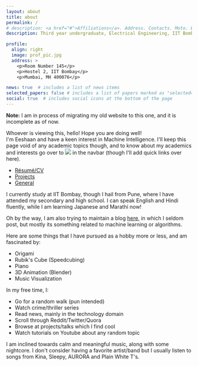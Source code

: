 ```yaml
---
layout: about
title: about
permalink: /
# description: <a href="#">Affiliations</a>. Address. Contacts. Moto. Etc.
description: Third year undergraduate, Electrical Engineering, IIT Bombay

profile:
  align: right
  image: prof_pic.jpg
  address: >
    <p>Room Number 145</p>
    <p>Hostel 2, IIT Bombay</p>
    <p>Mumbai, MH 400076</p>

news: true  # includes a list of news items
selected_papers: false # includes a list of papers marked as "selected={true}"
social: true  # includes social icons at the bottom of the page
---
```


**Note:** I am in process of migrating my old website to this one, and it is incomplete as of now.

Whoever is viewing this, hello! Hope you are doing well!<br>
I'm Eeshaan and have a keen interest in Machine Intelligence. I'll keep this page void of any academic topics though, and to know about my academics and interests go over to ![](https://img.shields.io/static/v1?label=&message=academics&color=blue) in the navbar (though I'll add quick links over here).
- [Résumé/CV](resume)
- [Projects](projects)
- [General](general)



I currently study at IIT Bombay, though I hail from Pune, where I have attended my secondary and high school. I can speak English and Hindi fluently, while I am learning Japanese and Marathi now! 

Oh by the way, I am also trying to maintain a blog [here](blog), in which I seldom post, but mostly its something related to machine learning or algorithms.

Here are some things that I have pursued as a hobby more or less, and am fascinated by:
- Origami
- Rubik's Cube (Speedcubing)
- Piano
- 3D Animation (Blender)
- Music Visualization

In my free time, I:
- Go for a random walk (pun intended)
- Watch crime/thriller series
- Read news, mainly in the technology domain
- Scroll through Reddit/Twitter/Quora
- Browse at projects/talks which I find cool
- Watch tutorials on Youtube about any random topic

I am inclined towards calm and meaningful music, along with some nightcore. I don't consider having a favorite artist/band but I usually listen to songs from Kina, Sleepy, AURORA and Plain White T's.









